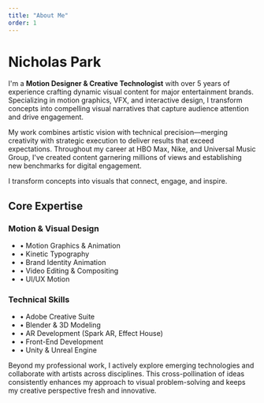 ```yaml
---
title: "About Me"
order: 1
---
```


# Nicholas Park

I'm a **Motion Designer & Creative Technologist** with over 5 years of experience crafting dynamic visual content for major entertainment brands. Specializing in motion graphics, VFX, and interactive design, I transform concepts into compelling visual narratives that capture audience attention and drive engagement.

My work combines artistic vision with technical precision—merging creativity with strategic execution to deliver results that exceed expectations. Throughout my career at HBO Max, Nike, and Universal Music Group, I've created content garnering millions of views and establishing new benchmarks for digital engagement.

<div class="bg-gradient-to-r from-primary-50 to-white border-l-4 border-primary-500 pl-6 pr-4 py-8 my-12">
  <p class="text-xl md:text-2xl font-medium text-gray-800 max-w-2xl">
    I transform <span class="text-primary-700">concepts</span> into <span class="text-primary-700">visuals</span> that connect, engage, and inspire.
  </p>
</div>

## Core Expertise

<div class="grid grid-cols-1 md:grid-cols-2 gap-6 my-8">
  <div class="bg-white p-6 rounded-lg border border-gray-200 shadow-sm">
    <h3 class="text-xl font-bold text-gray-900 mb-3">Motion & Visual Design</h3>
    <ul class="space-y-2 text-gray-700">
      <li>• Motion Graphics & Animation</li>
      <li>• Kinetic Typography</li>
      <li>• Brand Identity Animation</li>
      <li>• Video Editing & Compositing</li>
      <li>• UI/UX Motion</li>
    </ul>
  </div>
  
  <div class="bg-white p-6 rounded-lg border border-gray-200 shadow-sm">
    <h3 class="text-xl font-bold text-gray-900 mb-3">Technical Skills</h3>
    <ul class="space-y-2 text-gray-700">
      <li>• Adobe Creative Suite</li>
      <li>• Blender & 3D Modeling</li>
      <li>• AR Development (Spark AR, Effect House)</li>
      <li>• Front-End Development</li>
      <li>• Unity & Unreal Engine</li>
    </ul>
  </div>
</div>

Beyond my professional work, I actively explore emerging technologies and collaborate with artists across disciplines. This cross-pollination of ideas consistently enhances my approach to visual problem-solving and keeps my creative perspective fresh and innovative.